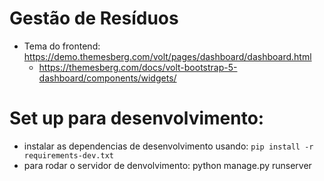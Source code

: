 # Gestão de Resíduos
- Tema do frontend: https://demo.themesberg.com/volt/pages/dashboard/dashboard.html
  - https://themesberg.com/docs/volt-bootstrap-5-dashboard/components/widgets/


# Set up para desenvolvimento:
- instalar as dependencias de desenvolvimento usando: `pip install -r requirements-dev.txt`
- para rodar o servidor de denvolvimento: python manage.py runserver
